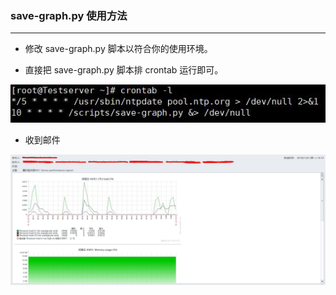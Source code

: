 ### save-graph.py 使用方法
---

- 修改 save-graph.py 脚本以符合你的使用环境。

- 直接把 save-graph.py 脚本排 crontab 运行即可。

![](save-graph1.jpg)

- 收到邮件

![](save-graph2.jpg)
